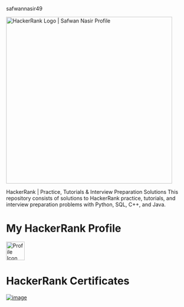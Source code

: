 safwannasir49

<a href="https://www.hackerrank.com/safwannasir49" rel="nofollow">
<img alt="HackerRank Logo | Safwan Nasir Profile"                 src="https://camo.githubusercontent.com/92832e92ae1a6e091262b1ae8ccbd36d30be146deff37aa918f3cf87bc0c80e5/68747470733a2f2f687263646e2e6e65742f66636f72652f6173736574732f6272616e642f747970656d61726b5f3630783230302d373433356234326432302e737667" width="450" data-canonical-src="https://hrcdn.net/fcore/assets/brand/typemark_60x200-7435b42d20.svg" style="max-width: 100%;">
 </a>

HackerRank | Practice, Tutorials & Interview Preparation Solutions
This repository consists of solutions to HackerRank practice, tutorials, and interview preparation problems with Python, SQL, C++, and Java.





# My HackerRank Profile

<a href="https://www.hackerrank.com/profile/safwannasir49">
  <img src="https://github.com/safwannasir49/Hackerrank/assets/127377148/eb1d3279-c4ff-4e49-80c8-fa251e75433b" alt="Profile Icon" style="width: 50px; height: 50px;">
</a> 





# HackerRank Certificates

[![image](https://github.com/safwannasir49/Hackerrank/assets/127377148/0f32dc5e-d3c4-47f8-a09e-7585053dcdf3)](https://github.com/safwannasir49/Hackerrank/blob/main/Hackerrank/HackerRank%20Skills%20Certification/SQL%20(Basic)%20Certificate/sql_basic%20certificate.pdf)





